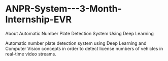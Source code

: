# ANPR-System---3-Month-Internship-EVR
About Automatic Number Plate Detection System Using Deep Learning

Automatic number plate detection system using Deep Learning and Computer Vision concepts in order to detect license numbers of vehicles in real-time video streams.
